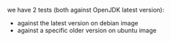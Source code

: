 we have 2 tests (both against OpenJDK latest version):
- against the latest version on debian image
- against a specific older version on ubuntu image
